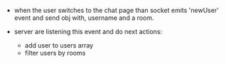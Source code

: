 - when the user switches to the chat page than socket emits 'newUser' event and send obj with, username and a room.

- server are listening this event and do next actions:
  - add user to users array
  - filter users by rooms
